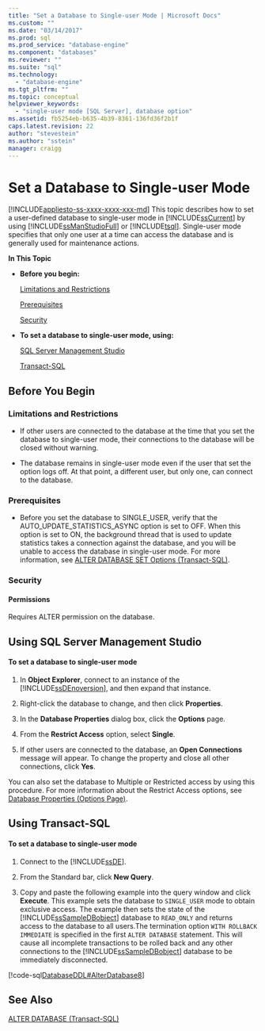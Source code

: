 ```yaml
---
title: "Set a Database to Single-user Mode | Microsoft Docs"
ms.custom: ""
ms.date: "03/14/2017"
ms.prod: sql
ms.prod_service: "database-engine"
ms.component: "databases"
ms.reviewer: ""
ms.suite: "sql"
ms.technology: 
  - "database-engine"
ms.tgt_pltfrm: ""
ms.topic: conceptual
helpviewer_keywords: 
  - "single-user mode [SQL Server], database option"
ms.assetid: fb5254eb-b635-4b39-8361-136fd36f2b1f
caps.latest.revision: 22
author: "stevestein"
ms.author: "sstein"
manager: craigg
---
```

# Set a Database to Single-user Mode
[!INCLUDE[appliesto-ss-xxxx-xxxx-xxx-md](../../includes/appliesto-ss-xxxx-xxxx-xxx-md.md)]
  This topic describes how to set a user-defined database to single-user mode in [!INCLUDE[ssCurrent](../../includes/sscurrent-md.md)] by using [!INCLUDE[ssManStudioFull](../../includes/ssmanstudiofull-md.md)] or [!INCLUDE[tsql](../../includes/tsql-md.md)]. Single-user mode specifies that only one user at a time can access the database and is generally used for maintenance actions.  
  
 **In This Topic**  
  
-   **Before you begin:**  
  
     [Limitations and Restrictions](#Restrictions)  
  
     [Prerequisites](#Prerequisites)  
  
     [Security](#Security)  
  
-   **To set a database to single-user mode, using:**  
  
     [SQL Server Management Studio](#SSMSProcedure)  
  
     [Transact-SQL](#TsqlProcedure)  
  
##  <a name="BeforeYouBegin"></a> Before You Begin  
  
###  <a name="Restrictions"></a> Limitations and Restrictions  
  
-   If other users are connected to the database at the time that you set the database to single-user mode, their connections to the database will be closed without warning.  
  
-   The database remains in single-user mode even if the user that set the option logs off. At that point, a different user, but only one, can connect to the database.  
  
###  <a name="Prerequisites"></a> Prerequisites  
  
-   Before you set the database to SINGLE_USER, verify that the AUTO_UPDATE_STATISTICS_ASYNC option is set to OFF. When this option is set to ON, the background thread that is used to update statistics takes a connection against the database, and you will be unable to access the database in single-user mode. For more information, see [ALTER DATABASE SET Options &#40;Transact-SQL&#41;](../../t-sql/statements/alter-database-transact-sql-set-options.md).  
  
###  <a name="Security"></a> Security  
  
####  <a name="Permissions"></a> Permissions  
 Requires ALTER permission on the database.  
  
##  <a name="SSMSProcedure"></a> Using SQL Server Management Studio  
  
#### To set a database to single-user mode  
  
1.  In **Object Explorer**, connect to an instance of the [!INCLUDE[ssDEnoversion](../../includes/ssdenoversion-md.md)], and then expand that instance.  
  
2.  Right-click the database to change, and then click **Properties**.  
  
3.  In the **Database Properties** dialog box, click the **Options** page.  
  
4.  From the **Restrict Access** option, select **Single**.  
  
5.  If other users are connected to the database, an **Open Connections** message will appear. To change the property and close all other connections, click **Yes**.  
  
 You can also set the database to Multiple or Restricted access by using this procedure. For more information about the Restrict Access options, see [Database Properties &#40;Options Page&#41;](../../relational-databases/databases/database-properties-options-page.md).  
  
##  <a name="TsqlProcedure"></a> Using Transact-SQL  
  
#### To set a database to single-user mode  
  
1.  Connect to the [!INCLUDE[ssDE](../../includes/ssde-md.md)].  
  
2.  From the Standard bar, click **New Query**.  
  
3.  Copy and paste the following example into the query window and click **Execute**. This example sets the database to `SINGLE_USER` mode to obtain exclusive access. The example then sets the state of the [!INCLUDE[ssSampleDBobject](../../includes/sssampledbobject-md.md)] database to `READ_ONLY` and returns access to the database to all users.The termination option `WITH ROLLBACK IMMEDIATE` is specified in the first `ALTER DATABASE` statement. This will cause all incomplete transactions to be rolled back and any other connections to the [!INCLUDE[ssSampleDBobject](../../includes/sssampledbobject-md.md)] database to be immediately disconnected.  
  
 [!code-sql[DatabaseDDL#AlterDatabase8](../../relational-databases/databases/codesnippet/tsql/set-a-database-to-single_1.sql)]  
  
## See Also  
 [ALTER DATABASE &#40;Transact-SQL&#41;](../../t-sql/statements/alter-database-transact-sql.md)  
  
  
